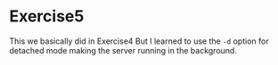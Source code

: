# Exercise5

This we basically did in Exercise4
But I learned to use the ```-d``` option for detached mode making the server running in the background.